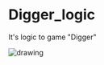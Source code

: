 # Digger_logic
It's logic to game "Digger"
  
![drawing](https://images.sftcdn.net/images/t_app-cover-l,f_auto/p/21152bde-9b23-11e6-93ef-00163ec9f5fa/874964132/digger-xp-screenshot.jpg)
